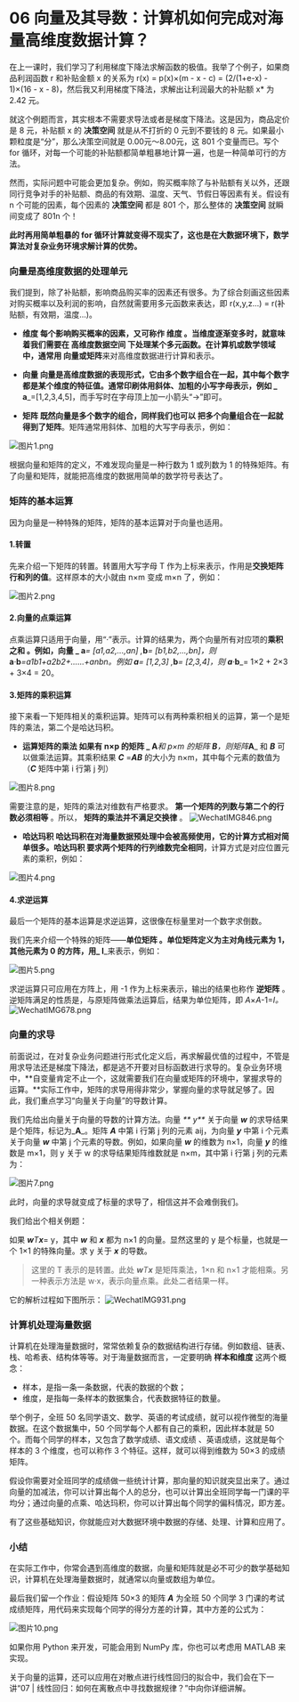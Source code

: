 06 向量及其导数：计算机如何完成对海量高维度数据计算？
============================

在上一课时，我们学习了利用梯度下降法求解函数的极值。我举了个例子，如果商品利润函数 r 和补贴金额 x 的关系为 r(x) = p(x)×(m - x - c) = (2/(1+e-x) - 1)×(16 - x - 8)，然后我又利用梯度下降法，求解出让利润最大的补贴额 x\* 为 2.42 元。

就这个例题而言，其实根本不需要求导法或者是梯度下降法。这是因为，商品定价是 8 元，补贴额 x 的 **决策空间** 就是从不打折的 0 元到不要钱的 8 元。如果最小颗粒度是“分”，那么决策空间就是 0.00元～8.00元，这 801 个变量而已。写个 for 循环，对每一个可能的补贴额都简单粗暴地计算一遍，也是一种简单可行的方法。

然而，实际问题中可能会更加复杂。例如，购买概率除了与补贴额有关以外，还跟同行竞争对手的补贴额、商品的有效期、温度、天气、节假日等因素有关。假设有 n 个可能的因素，每个因素的 **决策空间** 都是 801 个，那么整体的 **决策空间** 就瞬间变成了 801n 个！

**此时再用简单粗暴的 for 循环计算就变得不现实了，这也是在大数据环境下，数学算法对复杂业务环境求解计算的优势。**

### 向量是高维度数据的处理单元

我们提到，除了补贴额，影响商品购买率的因素还有很多。为了综合刻画这些因素对购买概率以及利润的影响，自然就需要用多元函数来表达，即 r(x,y,z...) = r(补贴额，有效期，温度...)。

* **维度 **每个影响购买概率的因素，又可称作** 维度 **。当维度逐渐变多时，就意味着我们需要在** 高维度数据空间 **下处理某个多元函数。在计算机或数学领域中，通常用** 向量或矩阵**来对高维度数据进行计算和表示。

* **向量 **向量是高维度数据的表现形式，它由多个数字组合在一起，其中每个数字都是某个维度的特征值。通常印刷体用斜体、加粗的小写字母表示，例如 _** a**_\=\[1,2,3,4,5\]，而手写时在字母顶上加一小箭头“→”即可。

* **矩阵 **既然向量是多个数字的组合，同样我们也可以** 把多个向量组合在一起就得到了矩阵**。矩阵通常用斜体、加粗的大写字母表示，例如：

![图片1.png](assets/Ciqc1F-qW2KAVC2eAAAqW3NSwxg911.png)

根据向量和矩阵的定义，不难发现向量是一种行数为 1 或列数为 1 的特殊矩阵。有了向量和矩阵，就能把高维度的数据用简单的数学符号表达了。

### 矩阵的基本运算

因为向量是一种特殊的矩阵，矩阵的基本运算对于向量也适用。

#### 1.转置

先来介绍一下矩阵的转置。转置用大写字母 T 作为上标来表示，作用是**交换矩阵行和列的值**。这样原本的大小就由 n×m 变成 m×n 了，例如：

![图片2.png](assets/CgqCHl-qW22ATIEBAABmF6xQrH8325.png)

#### 2.向量的点乘运算

点乘运算只适用于向量，用“·”表示。计算的结果为，两个向量所有对应项的**乘积之和 **。例如，向量 _** a**_\= \[a1,a2,...,an\] ,_**b**_\= \[b1,b2,...,bn\]，则_**a**_·_**b**_\=a1b1+a2b2+……+anbn。例如 _**a**_\= \[1,2,3\] ,_**b**_\= \[2,3,4\]，则 _**a**_·_**b**_\= 1×2 + 2×3 + 3×4 = 20。

#### 3.矩阵的乘积运算

接下来看一下矩阵相关的乘积运算。矩阵可以有两种乘积相关的运算，第一个是矩阵的乘法，第二个是哈达玛积。

* **运算矩阵的乘法 **如果有 n×p 的矩阵 _** A**_和 p×m 的矩阵 _**B**_，则矩阵_**A**_ 和 _**B**_ 可以做乘法运算。其乘积结果 _**C**_ =_**AB**_ 的大小为 n×m，其中每个元素的数值为（_**C**_ 矩阵中第 i 行第 j 列）

![图片8.png](assets/Ciqc1F-qW36AaufQAACCC2N6w4Y661.png)

需要注意的是，矩阵的乘法对维数有严格要求。 **第一个矩阵的列数与第二个的行数必须相等** 。所以， **矩阵的乘法并不满足交换律** 。 ![WechatIMG846.png](assets/CgqCHl-zPpaAdglhAACpwikeCDc307.png)

* **哈达玛积 **哈达玛积在对海量数据预处理中会被高频使用，它的计算方式相对简单很多。哈达玛积** 要求两个矩阵的行列维数完全相同**，计算方式是对应位置元素的乘积，例如：

![图片4.png](assets/CgqCHl-qW5CASFf5AAB7d4ZJSIo496.png)

#### 4.求逆运算

最后一个矩阵的基本运算是求逆运算，这很像在标量里对一个数字求倒数。

我们先来介绍一个特殊的矩阵——**单位矩阵 **。单位矩阵定义为主对角线元素为 1，其他元素为 0 的方阵，用_** I**_来表示，例如：

![图片5.png](assets/Ciqc1F-qW5uAYSTVAAAmUORxc6w260.png)

求逆运算只可应用在方阵上，用 -1 作为上标来表示，输出的结果也称作 **逆矩阵** 。逆矩阵满足的性质是，与原矩阵做乘法运算后，结果为单位矩阵，即 _A_×_A_\-1=_I。_ ![WechatIMG678.png](assets/Ciqc1F-snJuADWmWAACZ999lC2A440.png)

### 向量的求导

前面说过，在对复杂业务问题进行形式化定义后，再求解最优值的过程中，不管是用求导法还是梯度下降法，都是逃不开要对目标函数进行求导的。复杂业务环境中，**自变量肯定不止一个，这就需要我们在向量或矩阵的环境中，掌握求导的运算。**实际工作中，矩阵的求导用得非常少，掌握向量的求导就足够了。因此，我们重点学习“向量关于向量”的导数计算。

我们先给出向量关于向量的导数的计算方法。向量 _** y**_ 关于向量 _**w**_ 的求导结果是个矩阵，标记为_**A**_。矩阵 _**A**_ 中第 i 行第 j 列的元素 aij，为向量 _**y**_ 中第 i 个元素关于向量 _**w**_ 中第 j 个元素的导数。例如，如果向量 _**w**_ 的维数为 n×1，向量 _**y**_ 的维数是 m×1，则 y 关于 w 的求导结果矩阵维数就是 n×m，其中第 i 行第 j 列的元素为：

![图片7.png](assets/Ciqc1F-qW6-AUmfJAAA_3qflnHM248.png)

此时，向量的求导就变成了标量的求导了，相信这并不会难倒我们。

我们给出个相关例题：

如果 _**w**_T_**x**_\= y，其中 _**w**_ 和 _**x**_ 都为 n×1 的向量。显然这里的 y 是个标量，也就是一个 1×1 的特殊向量。求 y 关于 _**x**_ 的导数。

> 这里的 T 表示的是转置。此处 _**w**_T_**x**_ 是矩阵乘法，1×n 和 n×1 才能相乘。另一种表示方法是 w·x，表示向量点乘。此处二者结果一样。

它的解析过程如下图所示： ![WechatIMG931.png](assets/CgqCHl-7MuuANagGAAD83Oq_rRE087.png)

### 计算机处理海量数据

计算机在处理海量数据时，常常依赖复杂的数据结构进行存储。例如数组、链表、栈、哈希表、结构体等等。对于海量数据而言，一定要明确 **样本和维度** 这两个概念：

* 样本，是指一条一条数据，代表的数据的个数；
* 维度，是指每一条样本的数据集合，代表数据特征的数量。

举个例子，全班 50 名同学语文、数学、英语的考试成绩，就可以视作微型的海量数据。在这个数据集中，50 个同学每个人都有自己的乘积，因此样本就是 50 个。而每个同学的样本，又包含了数学成绩、语文成绩 、英语成绩，这就是每个样本的 3 个维度，也可以称作 3 个特征。这样，就可以得到维数为 50×3 的成绩矩阵。

假设你需要对全班同学的成绩做一些统计计算，那向量的知识就突显出来了。通过向量的加减法，你可以计算出每个人的总分，也可以计算出全班同学每一门课的平均分；通过向量的点乘、哈达玛积，你可以计算出每个同学的偏科情况，即方差。

有了这些基础知识，你就能应对大数据环境中数据的存储、处理、计算和应用了。

### 小结

在实际工作中，你常会遇到高维度的数据，向量和矩阵就是必不可少的数学基础知识，计算机在处理海量数据时，就通常以向量或数组为单位。

最后我们留一个作业：假设矩阵 50×3 的矩阵 _**A**_ 为全班 50 个同学 3 门课的考试成绩矩阵，用代码来实现每个同学的得分方差的计算，其中方差的公式为：

![图片10.png](assets/Ciqc1F-qW8GAWfqFAABETcKbFZI117.png)

如果你用 Python 来开发，可能会用到 NumPy 库，你也可以考虑用 MATLAB 来实现。

关于向量的运算，还可以应用在对散点进行线性回归的拟合中，我们会在下一讲“07 | 线性回归：如何在离散点中寻找数据规律？”中向你详细讲解。
